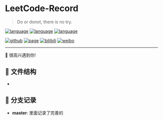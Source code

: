 # LeetCode-Record

> Do or donot, there is no try. ​​​

[![language](https://img.shields.io/badge/language-python-blue.svg)]()
[![language](https://img.shields.io/badge/language-scala-yellow.svg)]()
[![language](https://img.shields.io/badge/language-R-red.svg)]()

[![github](https://img.shields.io/badge/Github-wj19816-black)](https://github.com/wj19816)
[![page](https://img.shields.io/badge/个人主页-WangZiduan-green)](https://wj19816.github.io/)
[![bilibili](https://img.shields.io/badge/bilibili-王子段-ff69b4)](https://space.bilibili.com/6842399)
[![weibo](https://img.shields.io/badge/微博-阿静想努力成为程序员呀-white)](https://weibo.com/6449405592)

---

:beers: 很高兴遇到你! 

## :file_folder: 文件结构

- 

## :evergreen_tree: 分支记录

- **master**: 里面记录了完善的